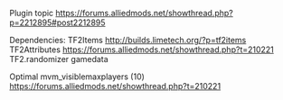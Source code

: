Plugin topic https://forums.alliedmods.net/showthread.php?p=2212895#post2212895

Dependencies:
TF2Items http://builds.limetech.org/?p=tf2items
TF2Attributes https://forums.alliedmods.net/showthread.php?t=210221
TF2.randomizer gamedata 

Optimal mvm_visiblemaxplayers (10) https://forums.alliedmods.net/showthread.php?t=210221

